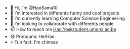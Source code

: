- 👋 Hi, I’m @HaoSama10
- 👀 I’m interested in differents funny and cool projects
- 🌱 I’m currently learning Computer Science Engineering
- 💞️ I’m looking to collaborate with differents people
- 📫 How to reach me Hao.Ye@student.umons.ac.be
- 😄 Pronouns: He/Hao
- ⚡ Fun fact: I'm chinese

<!---
HaoSama10/HaoSama10 is a ✨ special ✨ repository because its `README.md` (this file) appears on your GitHub profile.
You can click the Preview link to take a look at your changes.
--->
